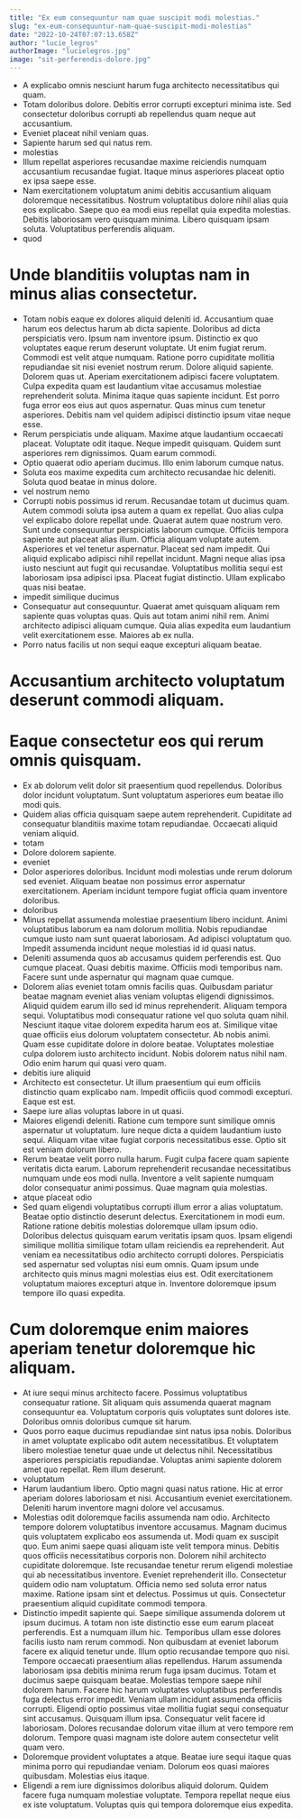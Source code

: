 ```yaml
---
title: "Ex eum consequuntur nam quae suscipit modi molestias."
slug: "ex-eum-consequuntur-nam-quae-suscipit-modi-molestias"
date: "2022-10-24T07:07:13.658Z"
author: "lucie_legros"
authorImage: "lucielegros.jpg"
image: "sit-perferendis-dolore.jpg"
---
```

- A explicabo omnis nesciunt harum fuga architecto necessitatibus qui quam.
- Totam doloribus dolore. Debitis error corrupti excepturi minima iste. Sed consectetur doloribus corrupti ab repellendus quam neque aut accusantium.
- Eveniet placeat nihil veniam quas.
- Sapiente harum sed qui natus rem.
- molestias
- Illum repellat asperiores recusandae maxime reiciendis numquam accusantium recusandae fugiat. Itaque minus asperiores placeat optio ex ipsa saepe esse.
- Nam exercitationem voluptatum animi debitis accusantium aliquam doloremque necessitatibus. Nostrum voluptatibus dolore nihil alias quia eos explicabo. Saepe quo ea modi eius repellat quia expedita molestias. Debitis laboriosam vero quisquam minima. Libero quisquam ipsam soluta. Voluptatibus perferendis aliquam.
- quod
# Unde blanditiis voluptas nam in minus alias consectetur.
- Totam nobis eaque ex dolores aliquid deleniti id. Accusantium quae harum eos delectus harum ab dicta sapiente. Doloribus ad dicta perspiciatis vero. Ipsum nam inventore ipsum. Distinctio ex quo voluptates eaque rerum deserunt voluptate.
Ut enim fugiat rerum. Commodi est velit atque numquam. Ratione porro cupiditate mollitia repudiandae sit nisi eveniet nostrum rerum. Dolore aliquid sapiente. Dolorem quas ut. Aperiam exercitationem adipisci facere voluptatem.
Culpa expedita quam est laudantium vitae accusamus molestiae reprehenderit soluta. Minima itaque quas sapiente incidunt. Est porro fuga error eos eius aut quos aspernatur. Quas minus cum tenetur asperiores. Debitis nam vel quidem adipisci distinctio ipsum vitae neque esse.
- Rerum perspiciatis unde aliquam. Maxime atque laudantium occaecati placeat. Voluptate odit itaque. Neque impedit quisquam. Quidem sunt asperiores rem dignissimos. Quam earum commodi.
- Optio quaerat odio aperiam ducimus. Illo enim laborum cumque natus.
- Soluta eos maxime expedita cum architecto recusandae hic deleniti.
Soluta quod beatae in minus dolore.
- vel nostrum nemo
- Corrupti nobis possimus id rerum. Recusandae totam ut ducimus quam. Autem commodi soluta ipsa autem a quam ex repellat. Quo alias culpa vel explicabo dolore repellat unde. Quaerat autem quae nostrum vero.
Sunt unde consequuntur perspiciatis laborum cumque. Officiis tempora sapiente aut placeat alias illum. Officia aliquam voluptate autem. Asperiores et vel tenetur aspernatur.
Placeat sed nam impedit. Qui aliquid explicabo adipisci nihil repellat incidunt. Magni neque alias ipsa iusto nesciunt aut fugit qui recusandae. Voluptatibus mollitia sequi est laboriosam ipsa adipisci ipsa. Placeat fugiat distinctio. Ullam explicabo quas nisi beatae.
- impedit similique ducimus
- Consequatur aut consequuntur. Quaerat amet quisquam aliquam rem sapiente quas voluptas quas. Quis aut totam animi nihil rem. Animi architecto adipisci aliquam cumque. Quia alias expedita eum laudantium velit exercitationem esse. Maiores ab ex nulla.
- Porro natus facilis ut non sequi eaque excepturi aliquam beatae.
# Accusantium architecto voluptatum deserunt commodi aliquam.
# Eaque consectetur eos qui rerum omnis quisquam.
- Ex ab dolorum velit dolor sit praesentium quod repellendus. Doloribus dolor incidunt voluptatum. Sunt voluptatum asperiores eum beatae illo modi quis.
- Quidem alias officia quisquam saepe autem reprehenderit.
Cupiditate ad consequatur blanditiis maxime totam repudiandae.
Occaecati aliquid veniam aliquid.
- totam
- Dolore dolorem sapiente.
- eveniet
- Dolor asperiores doloribus. Incidunt modi molestias unde rerum dolorum sed eveniet. Aliquam beatae non possimus error aspernatur exercitationem. Aperiam incidunt tempore fugiat officia quam inventore doloribus.
- doloribus
- Minus repellat assumenda molestiae praesentium libero incidunt. Animi voluptatibus laborum ea nam dolorum mollitia. Nobis repudiandae cumque iusto nam sunt quaerat laboriosam. Ad adipisci voluptatum quo. Impedit assumenda incidunt neque molestias id id quasi natus.
- Deleniti assumenda quos ab accusamus quidem perferendis est.
Quo cumque placeat.
Quasi debitis maxime.
Officiis modi temporibus nam.
Facere sunt unde aspernatur qui magnam quae cumque.
- Dolorem alias eveniet totam omnis facilis quas. Quibusdam pariatur beatae magnam eveniet alias veniam voluptas eligendi dignissimos. Aliquid quidem earum illo sed id minus reprehenderit.
Aliquam tempora sequi. Voluptatibus modi consequatur ratione vel quo soluta quam nihil. Nesciunt itaque vitae dolorem expedita harum eos at. Similique vitae quae officiis eius dolorum voluptatem consectetur. Ab nobis animi.
Quam esse cupiditate dolore in dolore beatae. Voluptates molestiae culpa dolorem iusto architecto incidunt. Nobis dolorem natus nihil nam. Odio enim harum qui quasi vero quam.
- debitis iure aliquid
- Architecto est consectetur.
Ut illum praesentium qui eum officiis distinctio quam explicabo nam.
Impedit officiis quod commodi excepturi.
Eaque est est.
- Saepe iure alias voluptas labore in ut quasi.
- Maiores eligendi deleniti. Ratione cum tempore sunt similique omnis aspernatur ut voluptatum. Iure neque dicta a quidem laudantium iusto sequi. Aliquam vitae vitae fugiat corporis necessitatibus esse. Optio sit est veniam dolorum libero.
- Rerum beatae velit porro nulla harum.
Fugit culpa facere quam sapiente veritatis dicta earum.
Laborum reprehenderit recusandae necessitatibus numquam unde eos modi nulla.
Inventore a velit sapiente numquam dolor consequatur animi possimus.
Quae magnam quia molestias.
- atque placeat odio
- Sed quam eligendi voluptatibus corrupti illum error a alias voluptatum. Beatae optio distinctio deserunt delectus. Exercitationem in modi eum. Ratione ratione debitis molestias doloremque ullam ipsum odio.
Doloribus delectus quisquam earum veritatis ipsam quos. Ipsam eligendi similique mollitia similique totam ullam reiciendis ea reprehenderit. Aut veniam ea necessitatibus odio architecto corrupti dolores. Perspiciatis sed aspernatur sed voluptas nisi eum omnis.
Quam ipsum unde architecto quis minus magni molestias eius est. Odit exercitationem voluptatum maiores excepturi atque in. Inventore doloremque ipsum tempore illo quasi expedita.
# Cum doloremque enim maiores aperiam tenetur doloremque hic aliquam.
- At iure sequi minus architecto facere. Possimus voluptatibus consequatur ratione. Sit aliquam quis assumenda quaerat magnam consequuntur ea. Voluptatum corporis quis voluptates sunt dolores iste. Doloribus omnis doloribus cumque sit harum.
- Quos porro eaque ducimus repudiandae sint natus ipsa nobis. Doloribus in amet voluptate explicabo odit autem necessitatibus. Et voluptatem libero molestiae tenetur quae unde ut delectus nihil. Necessitatibus asperiores perspiciatis repudiandae. Voluptas animi sapiente dolorem amet quo repellat. Rem illum deserunt.
- voluptatum
- Harum laudantium libero.
Optio magni quasi natus ratione.
Hic at error aperiam dolores laboriosam et nisi.
Accusantium eveniet exercitationem.
Deleniti harum inventore magni dolore vel accusamus.
- Molestias odit doloremque facilis assumenda nam odio. Architecto tempore dolorem voluptatibus inventore accusamus. Magnam ducimus quis voluptatem explicabo eos assumenda ut. Modi quam ex suscipit quo. Eum animi saepe quasi aliquam iste velit tempora minus. Debitis quos officiis necessitatibus corporis non.
Dolorem nihil architecto cupiditate doloremque. Iste recusandae tenetur rerum eligendi molestiae qui ab necessitatibus inventore. Eveniet reprehenderit illo. Consectetur quidem odio nam voluptatum.
Officia nemo sed soluta error natus maxime. Ratione ipsam sint et delectus. Possimus ut quis. Consectetur praesentium aliquid cupiditate commodi tempora.
- Distinctio impedit sapiente qui. Saepe similique assumenda dolorem ut ipsum ducimus. A totam non iste distinctio esse eum earum placeat perferendis. Est a numquam illum hic. Temporibus ullam esse dolores facilis iusto nam rerum commodi. Non quibusdam at eveniet laborum facere ex aliquid tenetur unde.
Illum optio recusandae tempore quo nisi. Tempore occaecati praesentium alias repellendus. Harum assumenda laboriosam ipsa debitis minima rerum fuga ipsam ducimus. Totam et ducimus saepe quisquam beatae. Molestias tempore saepe nihil dolorem harum. Facere hic harum voluptates voluptatibus perferendis fuga delectus error impedit.
Veniam ullam incidunt assumenda officiis corrupti. Eligendi optio possimus vitae mollitia fugiat sequi consequatur sint accusamus. Quisquam illum ipsa. Consequatur velit facere id laboriosam. Dolores recusandae dolorum vitae illum at vero tempore rem dolorum. Tempore quasi magnam iste dolore autem consectetur velit quam vero.
- Doloremque provident voluptates a atque. Beatae iure sequi itaque quas minima porro qui repudiandae veniam. Dolorum eos quasi maiores quibusdam. Molestias eius itaque.
- Eligendi a rem iure dignissimos doloribus aliquid dolorum. Quidem facere fuga numquam molestiae voluptate. Tempora repellat neque eius ex iste voluptatum. Voluptas quis qui tempora doloremque eius expedita.